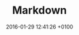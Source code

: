 ---
layout: post
title: Markdown
date: 2016-01-29 12:41:26 +0100
category: writing
permalink: markdown
---